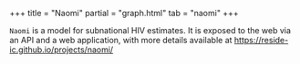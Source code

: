 +++
title = "Naomi"
partial = "graph.html"
tab = "naomi"
+++

`Naomi` is a model for subnational HIV estimates. It is exposed
to the web via an API and a web application, with more details available at 
<a href="https://reside-ic.github.io/projects/naomi/">https://reside-ic.github.io/projects/naomi/</a>
